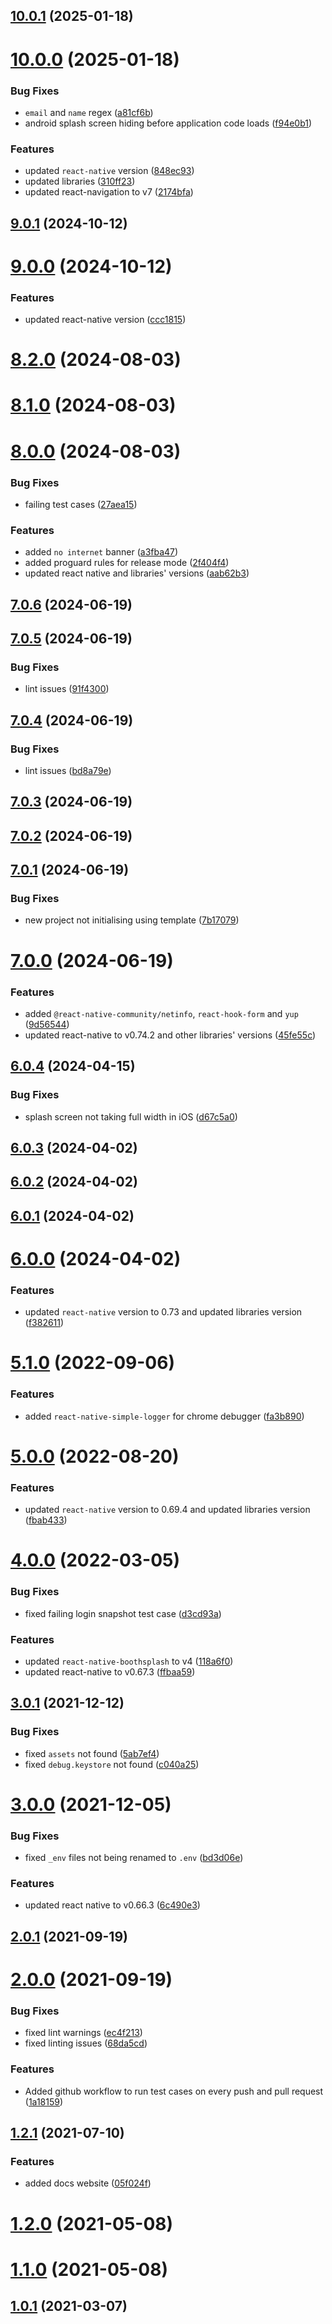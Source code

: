 ## [10.0.1](https://github.com/ajaykumar97/react-native-template/compare/10.0.0...10.0.1) (2025-01-18)

# [10.0.0](https://github.com/ajaykumar97/react-native-template/compare/9.0.1...10.0.0) (2025-01-18)


### Bug Fixes

* `email` and `name` regex ([a81cf6b](https://github.com/ajaykumar97/react-native-template/commit/a81cf6b9188b0e32762104f5387a252446d4d97d))
* android splash screen hiding before application code loads ([f94e0b1](https://github.com/ajaykumar97/react-native-template/commit/f94e0b18128682450ac4f869298c32e0a9a1b6cf))


### Features

* updated `react-native` version ([848ec93](https://github.com/ajaykumar97/react-native-template/commit/848ec9355b9fd0ba5b4182a1f9029970e6ae7e7b))
* updated libraries ([310ff23](https://github.com/ajaykumar97/react-native-template/commit/310ff23b318ec1eb58276fd38a0aa9f653140517))
* updated react-navigation to v7 ([2174bfa](https://github.com/ajaykumar97/react-native-template/commit/2174bfa5172e09c13715c7d91a3c1637bd207b4c))

## [9.0.1](https://github.com/ajaykumar97/react-native-template/compare/9.0.0...9.0.1) (2024-10-12)

# [9.0.0](https://github.com/ajaykumar97/react-native-template/compare/8.2.0...9.0.0) (2024-10-12)


### Features

* updated react-native version ([ccc1815](https://github.com/ajaykumar97/react-native-template/commit/ccc1815d5ea5988de0a157e8b683ec042fb4c1bd))

# [8.2.0](https://github.com/ajaykumar97/react-native-template/compare/8.1.0...8.2.0) (2024-08-03)

# [8.1.0](https://github.com/ajaykumar97/react-native-template/compare/8.0.0...8.1.0) (2024-08-03)

# [8.0.0](https://github.com/ajaykumar97/react-native-template/compare/7.0.6...8.0.0) (2024-08-03)


### Bug Fixes

* failing test cases ([27aea15](https://github.com/ajaykumar97/react-native-template/commit/27aea152c81896b385f6a27017278604a386d31b))


### Features

* added `no internet` banner ([a3fba47](https://github.com/ajaykumar97/react-native-template/commit/a3fba47289cc204cefbd315f636d2104ce2f3db1))
* added proguard rules for release mode ([2f404f4](https://github.com/ajaykumar97/react-native-template/commit/2f404f42d5db3f51e07b75897822e5901bcbb429))
* updated react native and libraries' versions ([aab62b3](https://github.com/ajaykumar97/react-native-template/commit/aab62b352f6c929518e6e9c5ab378a01c28edcc2))

## [7.0.6](https://github.com/ajaykumar97/react-native-template/compare/7.0.5...7.0.6) (2024-06-19)

## [7.0.5](https://github.com/ajaykumar97/react-native-template/compare/7.0.4...7.0.5) (2024-06-19)


### Bug Fixes

* lint issues ([91f4300](https://github.com/ajaykumar97/react-native-template/commit/91f430062abc14c1f8d61d80a77f498a83ca9678))

## [7.0.4](https://github.com/ajaykumar97/react-native-template/compare/7.0.3...7.0.4) (2024-06-19)


### Bug Fixes

* lint issues ([bd8a79e](https://github.com/ajaykumar97/react-native-template/commit/bd8a79e8984cac3d19a1d094840374e7425396b8))

## [7.0.3](https://github.com/ajaykumar97/react-native-template/compare/7.0.2...7.0.3) (2024-06-19)

## [7.0.2](https://github.com/ajaykumar97/react-native-template/compare/7.0.1...7.0.2) (2024-06-19)

## [7.0.1](https://github.com/ajaykumar97/react-native-template/compare/7.0.0...7.0.1) (2024-06-19)


### Bug Fixes

* new project not initialising using template ([7b17079](https://github.com/ajaykumar97/react-native-template/commit/7b170790eca964c3a2fade72cf62b629d2370a28))

# [7.0.0](https://github.com/ajaykumar97/react-native-template/compare/6.0.4...7.0.0) (2024-06-19)


### Features

* added `@react-native-community/netinfo`, `react-hook-form` and `yup` ([9d56544](https://github.com/ajaykumar97/react-native-template/commit/9d565443fd2966017b878abc39ec5817e309f824))
* updated react-native to v0.74.2 and other libraries' versions ([45fe55c](https://github.com/ajaykumar97/react-native-template/commit/45fe55c99c2e1efd43590ee689188d08f8e23f70))

## [6.0.4](https://github.com/ajaykumar97/react-native-template/compare/6.0.3...6.0.4) (2024-04-15)


### Bug Fixes

* splash screen not taking full width in iOS ([d67c5a0](https://github.com/ajaykumar97/react-native-template/commit/d67c5a0b8fb58e0a82cae62eaa91a935fae1bf18))

## [6.0.3](https://github.com/ajaykumar97/react-native-template/compare/6.0.2...6.0.3) (2024-04-02)

## [6.0.2](https://github.com/ajaykumar97/react-native-template/compare/6.0.1...6.0.2) (2024-04-02)

## [6.0.1](https://github.com/ajaykumar97/react-native-template/compare/6.0.0...6.0.1) (2024-04-02)

# [6.0.0](https://github.com/ajaykumar97/react-native-template/compare/5.1.0...6.0.0) (2024-04-02)


### Features

* updated `react-native` version to 0.73 and updated libraries version ([f382611](https://github.com/ajaykumar97/react-native-template/commit/f3826113daf578705ec63cf9c70fce13c5370d67))

# [5.1.0](https://github.com/ajaykumar97/react-native-template/compare/5.0.0...5.1.0) (2022-09-06)


### Features

* added `react-native-simple-logger` for chrome debugger ([fa3b890](https://github.com/ajaykumar97/react-native-template/commit/fa3b89087b322242820effab4ab273cd93f24f62))

# [5.0.0](https://github.com/ajaykumar97/react-native-template/compare/4.0.0...5.0.0) (2022-08-20)


### Features

* updated `react-native` version to 0.69.4 and updated libraries version ([fbab433](https://github.com/ajaykumar97/react-native-template/commit/fbab4330c03f9ebdef1357e8bc08b5cb47229f86))

# [4.0.0](https://github.com/ajaykumar97/react-native-template/compare/3.0.1...4.0.0) (2022-03-05)


### Bug Fixes

* fixed failing login snapshot test case ([d3cd93a](https://github.com/ajaykumar97/react-native-template/commit/d3cd93aefe2cbaf80898d0ddef1fc10bd8810c6d))


### Features

* updated `react-native-boothsplash` to v4 ([118a6f0](https://github.com/ajaykumar97/react-native-template/commit/118a6f0ae86793fbe134d113ccdccbe38ee356a6))
* updated react-native to v0.67.3 ([ffbaa59](https://github.com/ajaykumar97/react-native-template/commit/ffbaa599982a1a098af8cadd63e2c63347057544))

## [3.0.1](https://github.com/ajaykumar97/react-native-template/compare/3.0.0...3.0.1) (2021-12-12)


### Bug Fixes

* fixed `assets` not found ([5ab7ef4](https://github.com/ajaykumar97/react-native-template/commit/5ab7ef4a87c39a6165482d2e8ded036ba53f1a02))
* fixed `debug.keystore` not found ([c040a25](https://github.com/ajaykumar97/react-native-template/commit/c040a25e6d5cb0e5a6e9d9089bd07ec18426a808))

# [3.0.0](https://github.com/ajaykumar97/react-native-template/compare/2.0.1...3.0.0) (2021-12-05)


### Bug Fixes

* fixed `_env` files not being renamed to `.env` ([bd3d06e](https://github.com/ajaykumar97/react-native-template/commit/bd3d06e29cdc19192ae1a98cd8f146f66719752a))


### Features

* updated react native to v0.66.3 ([6c490e3](https://github.com/ajaykumar97/react-native-template/commit/6c490e340d9f0a0b55408cdbe988b1b9d292a017))

## [2.0.1](https://github.com/ajaykumar97/react-native-template/compare/2.0.0...2.0.1) (2021-09-19)



# [2.0.0](https://github.com/ajaykumar97/react-native-template/compare/2.0.0...2.0.1) (2021-09-19)


### Bug Fixes

* fixed lint warnings ([ec4f213](https://github.com/ajaykumar97/react-native-template/commit/ec4f213ee6218acc2ec70f82dc19711caca427d8))
* fixed linting issues ([68da5cd](https://github.com/ajaykumar97/react-native-template/commit/68da5cdb9ef73631b95128f9438eda388ec21097))


### Features

* Added github workflow to run test cases on every push and pull request ([1a18159](https://github.com/ajaykumar97/react-native-template/commit/1a181590b50860678c35e08f13d4dcb1dd924e17))



## [1.2.1](https://github.com/ajaykumar97/react-native-template/compare/2.0.0...2.0.1) (2021-07-10)


### Features

* added docs website ([05f024f](https://github.com/ajaykumar97/react-native-template/commit/05f024f46e80989dfd4720c14c30e30514930b85))



# [1.2.0](https://github.com/ajaykumar97/react-native-template/compare/2.0.0...2.0.1) (2021-05-08)



# [1.1.0](https://github.com/ajaykumar97/react-native-template/compare/2.0.0...2.0.1) (2021-05-08)



## [1.0.1](https://github.com/ajaykumar97/react-native-template/compare/2.0.0...2.0.1) (2021-03-07)

